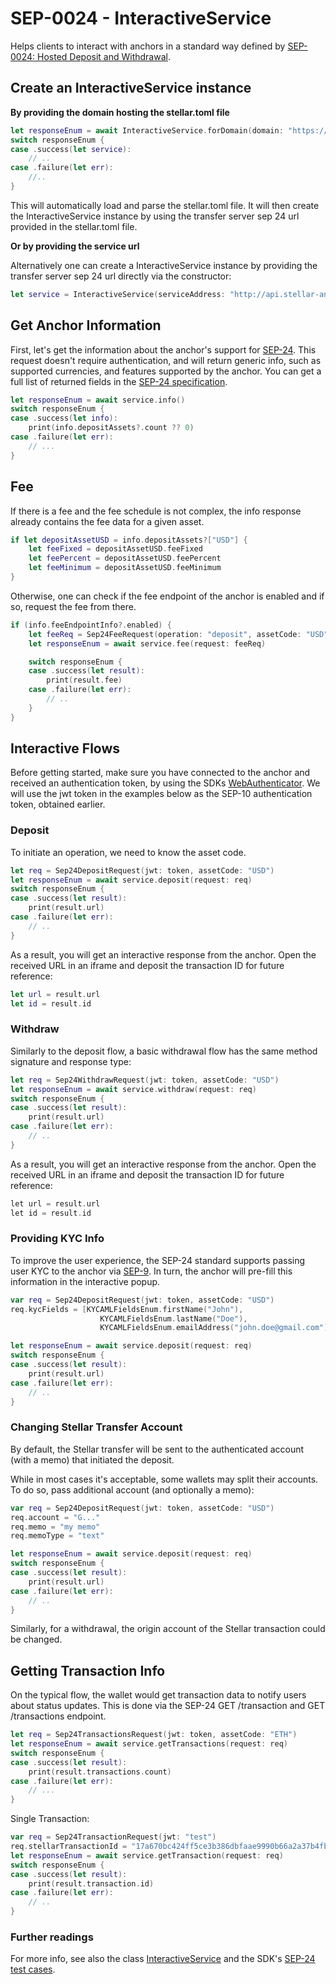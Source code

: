 
# SEP-0024 - InteractiveService

Helps clients to interact with anchors in a standard way defined by [SEP-0024: Hosted Deposit and Withdrawal](https://github.com/stellar/stellar-protocol/blob/master/ecosystem/sep-0024.md).

## Create an InteractiveService instance

**By providing the domain hosting the stellar.toml file**

```swift
let responseEnum = await InteractiveService.forDomain(domain: "https://test-anchor.com")
switch responseEnum {
case .success(let service):
    // ..
case .failure(let err):
    //..
}
```

This will automatically load and parse the stellar.toml file. It will then create the InteractiveService instance by using the transfer server sep 24 url provided in the stellar.toml file.

**Or by providing the service url**

Alternatively one can create a InteractiveService instance by providing the transfer server sep 24 url directly via the constructor:

```swift
let service = InteractiveService(serviceAddress: "http://api.stellar-anchor.org/interactive")
```

## Get Anchor Information

First, let's get the information about the anchor's support for [SEP-24](https://github.com/stellar/stellar-protocol/blob/master/ecosystem/sep-0024.md). This request doesn't require authentication, and will return generic info, such as supported currencies, and features supported by the anchor. You can get a full list of returned fields in the [SEP-24 specification](https://github.com/stellar/stellar-protocol/blob/master/ecosystem/sep-0024.md#info).

```swift
let responseEnum = await service.info() 
switch responseEnum {
case .success(let info):
    print(info.depositAssets?.count ?? 0)
case .failure(let err):
    // ...
}
```

## Fee

If there is a fee and the fee schedule is not complex, the info response already contains the fee data for a given asset.

```swift
if let depositAssetUSD = info.depositAssets?["USD"] {
    let feeFixed = depositAssetUSD.feeFixed
    let feePercent = depositAssetUSD.feePercent
    let feeMinimum = depositAssetUSD.feeMinimum
}
```

Otherwise, one can check if the fee endpoint of the anchor is enabled and if so, request the fee from there.

```swift
if (info.feeEndpointInfo?.enabled) {
    let feeReq = Sep24FeeRequest(operation: "deposit", assetCode: "USD", amount: 10.0)
    let responseEnum = await service.fee(request: feeReq)

    switch responseEnum {
    case .success(let result):
        print(result.fee)
    case .failure(let err):
        // ..
    }
}
```

## Interactive Flows

Before getting started, make sure you have connected to the anchor and received an authentication token, by using the SDKs [WebAuthenticator](https://github.com/Soneso/stellar-ios-mac-sdk/blob/master/README.md#8-stellar-web-authentication).
We will use the jwt token in the examples below as the SEP-10 authentication token, obtained earlier.

### Deposit
To initiate an operation, we need to know the asset code.

```swift
let req = Sep24DepositRequest(jwt: token, assetCode: "USD")
let responseEnum = await service.deposit(request: req)
switch responseEnum {
case .success(let result):
    print(result.url)
case .failure(let err):
    // ..
}
```

As a result, you will get an interactive response from the anchor.
Open the received URL in an iframe and deposit the transaction ID for future reference:

```swift
let url = result.url
let id = result.id
```

### Withdraw

Similarly to the deposit flow, a basic withdrawal flow has the same method signature and response type:

```swift
let req = Sep24WithdrawRequest(jwt: token, assetCode: "USD")
let responseEnum = await service.withdraw(request: req)
switch responseEnum {
case .success(let result):
    print(result.url)
case .failure(let err):
    // ..
}
```

As a result, you will get an interactive response from the anchor.
Open the received URL in an iframe and deposit the transaction ID for future reference:

```php
let url = result.url
let id = result.id
```

### Providing KYC Info
To improve the user experience, the SEP-24 standard supports passing user KYC to the anchor via [SEP-9](https://github.com/stellar/stellar-protocol/blob/master/ecosystem/sep-0009.md).
In turn, the anchor will pre-fill this information in the interactive popup.

```swift
var req = Sep24DepositRequest(jwt: token, assetCode: "USD")
req.kycFields = [KYCAMLFieldsEnum.firstName("John"),
                    KYCAMLFieldsEnum.lastName("Doe"),
                    KYCAMLFieldsEnum.emailAddress("john.doe@gmail.com")];

let responseEnum = await service.deposit(request: req)
switch responseEnum {
case .success(let result):
    print(result.url)
case .failure(let err):
    // ..
}
```

### Changing Stellar Transfer Account

By default, the Stellar transfer will be sent to the authenticated account (with a memo) that initiated the deposit.

While in most cases it's acceptable, some wallets may split their accounts. To do so, pass additional account (and optionally a memo):

```swift
var req = Sep24DepositRequest(jwt: token, assetCode: "USD")
req.account = "G..."
req.memo = "my memo"
req.memoType = "text"

let responseEnum = await service.deposit(request: req)
switch responseEnum {
case .success(let result):
    print(result.url)
case .failure(let err):
    // ..
}
```
Similarly, for a withdrawal, the origin account of the Stellar transaction could be changed.


## Getting Transaction Info

On the typical flow, the wallet would get transaction data to notify users about status updates. This is done via the SEP-24 GET /transaction and GET /transactions endpoint.

```swift
let req = Sep24TransactionsRequest(jwt: token, assetCode: "ETH")
let responseEnum = await service.getTransactions(request: req)
switch responseEnum {
case .success(let result):
    print(result.transactions.count)
case .failure(let err):
    // ...
}
```

Single Transaction:

```swift
var req = Sep24TransactionRequest(jwt: "test")
req.stellarTransactionId = "17a670bc424ff5ce3b386dbfaae9990b66a2a37b4fbe51547e8794962a3f9e6a"
let responseEnum = await service.getTransaction(request: req)
switch responseEnum {
case .success(let result):
    print(result.transaction.id)
case .failure(let err):
    // ..
}
```

### Further readings

For more info, see also the class [InteractiveService](https://github.com/Soneso/stellar-ios-mac-sdk/blob/master/stellarsdk/stellarsdk/interactive/InteractiveService.swift) and the SDK's [SEP-24 test cases](https://github.com/Soneso/stellar-ios-mac-sdk/blob/master/stellarsdk/stellarsdkTests/interactive/InteractiveServiceTestCase.swift).

